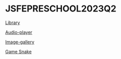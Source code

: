 # JSFEPRESCHOOL2023Q2

[Library](https://svetsitkh.github.io/JSFEPRESCHOOL2023Q2/library/)

[Audio-player](https://svetsitkh.github.io/JSFEPRESCHOOL2023Q2/audio-player/)

[Image-gallery](https://svetsitkh.github.io/JSFEPRESCHOOL2023Q2/image-galery/)

[Game Snake](https://svetsitkh.github.io/JSFEPRESCHOOL2023Q2/random-game/)
